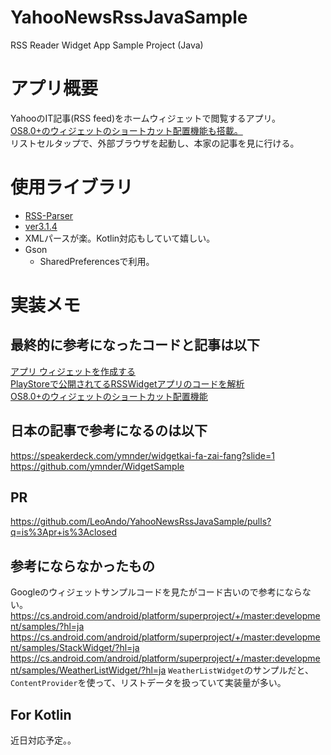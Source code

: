 # YahooNewsRssJavaSample
RSS Reader Widget App Sample Project (Java)

# アプリ概要

YahooのIT記事(RSS feed)をホームウィジェットで閲覧するアプリ。<br>
[OS8.0+のウィジェットのショートカット配置機能も搭載。](https://developer.android.com/guide/topics/appwidgets#Pinning)<br>
リストセルタップで、外部ブラウザを起動し、本家の記事を見に行ける。<br>

# 使用ライブラリ
- [RSS-Parser](https://github.com/prof18/RSS-Parser)
 - [ver3.1.4](https://github.com/prof18/RSS-Parser/releases/tag/3.1.4) 
 - XMLパースが楽。Kotlin対応もしていて嬉しい。
- Gson
  - SharedPreferencesで利用。

# 実装メモ

## 最終的に参考になったコードと記事は以下
[アプリ ウィジェットを作成する](https://developer.android.com/guide/topics/appwidgets?hl=ja)<br>
[PlayStoreで公開されてるRSSWidgetアプリのコードを解析](https://github.com/LeoAndo/YahooNewsRssJavaSample/issues/4)<br>
[OS8.0+のウィジェットのショートカット配置機能](https://github.com/sigute/WidgetsDemo)<br>


## 日本の記事で参考になるのは以下<br>
https://speakerdeck.com/ymnder/widgetkai-fa-zai-fang?slide=1<br>
https://github.com/ymnder/WidgetSample<br>

## PR
https://github.com/LeoAndo/YahooNewsRssJavaSample/pulls?q=is%3Apr+is%3Aclosed

## 参考にならなかったもの
Googleのウィジェットサンプルコードを見たがコード古いので参考にならない。<br>
https://cs.android.com/android/platform/superproject/+/master:development/samples/?hl=ja
https://cs.android.com/android/platform/superproject/+/master:development/samples/StackWidget/?hl=ja
https://cs.android.com/android/platform/superproject/+/master:development/samples/WeatherListWidget/?hl=ja
`WeatherListWidget`のサンプルだと、`ContentProvider`を使って、リストデータを扱っていて実装量が多い。<br>

## For Kotlin
近日対応予定。。

